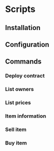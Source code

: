 # Scripts

## Installation

## Configuration

## Commands

### Deploy contract

### List owners

### List prices

### Item information

### Sell item

### Buy item




